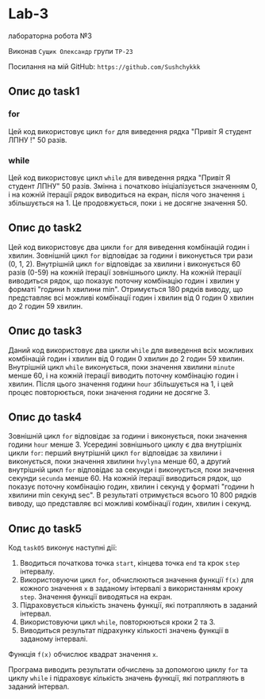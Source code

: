# Lab-3
лабораторна робота №3

Виконав `Сущик Олександр` групи `ТР-23`

Посилання на мій GitHub: ``https://github.com/Sushchykkk``
## Опис до task1 
### for
Цей код використовує цикл `for` для виведення рядка "Привіт Я студент ЛПНУ !" 50 разів.
### while
Цей код використовує цикл `while` для виведення рядка "Привіт Я студент ЛПНУ" 50 разів. Змінна `i` початково ініціалізується значенням 0, і на кожній ітерації рядок виводиться на екран, після чого значення `i` збільшується на 1. Це продовжується, поки `i` не досягне значення 50.
## Опис до task2
Цей код використовує два цикли `for` для виведення комбінацій годин і хвилин. Зовнішній цикл `for` відповідає за години і виконується три рази (0, 1, 2). Внутрішній цикл `for` відповідає за хвилини і виконується 60 разів (0-59) на кожній ітерації зовнішнього циклу. На кожній ітерації виводиться рядок, що показує поточну комбінацію годин і хвилин у форматі "години h хвилини min". Отримується 180 рядків виводу, що представляє всі можливі комбінації годин і хвилин від 0 годин 0 хвилин до 2 годин 59 хвилин.
## Опис до task3
Даний код використовує два цикли `while` для виведення всіх можливих комбінацій годин і хвилин від 0 годин 0 хвилин до 2 годин 59 хвилин. Внутрішній цикл `while` виконується, поки значення хвилини `minute` менше 60, і на кожній ітерації виводить поточну комбінацію годин і хвилин. Після цього значення години `hour` збільшується на 1, і цей процес повторюється, поки значення години не досягне 3.
## Опис до task4
 Зовнішній цикл `for` відповідає за години і виконується, поки значення години `hour` менше 3. Усередині зовнішнього циклу є два внутрішніх цикли `for`: перший внутрішній цикл `for` відповідає за хвилини і виконується, поки значення хвилини `hvylyna` менше 60, а другий внутрішній цикл `for` відповідає за секунди і виконується, поки значення секунди `secunda` менше 60. На кожній ітерації виводиться рядок, що показує поточну комбінацію годин, хвилин і секунд у форматі "години h хвилини min секунд sec". В результаті отримується всього 10 800 рядків виводу, що представляє всі можливі комбінації годин, хвилин і секунд.
 ## Опис до task5
 Код `task05` виконує наступні дії:

1. Вводиться початкова точка `start`, кінцева точка `end` та крок `step` інтервалу.
2. Використовуючи цикл `for`, обчислюються значення функції `f(x)` для кожного значення `x` в заданому інтервалі з використанням кроку `step`. Значення функції виводяться на екран.
3. Підраховується кількість значень функції, які потрапляють в заданий інтервал.
4. Використовуючи цикл `while`, повторюються кроки 2 та 3.
5. Виводиться результат підрахунку кількості значень функції в заданому інтервалі.

Функція `f(x)` обчислює квадрат значення `x`.

Програма виводить результати обчислень за допомогою циклу `for` та циклу `while` і підраховує кількість значень функції, які потрапляють в заданий інтервал.
